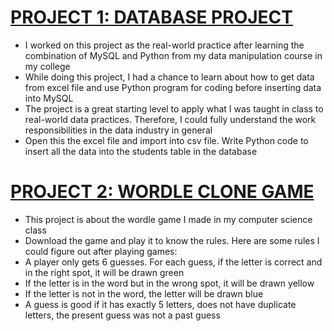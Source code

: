 # [PROJECT 1: DATABASE PROJECT](https://github.com/hangyn04/my_projects/blob/main/Project%202.ipynb)
* I worked on this project as the real-world practice after learning the combination of MySQL and Python from my data manipulation course in my college
* While doing this project, I had a chance to learn about how to get data from excel file and use Python program for coding before inserting data into MySQL
* The project is a great starting level to apply what I was taught in class to real-world data practices. Therefore, I could fully understand the work responsibilities in the data industry in general
* Open this the excel file and import into csv file. Write Python code to insert all the data into the students table in the database

# [PROJECT 2: WORDLE CLONE GAME](https://github.com/hangyn04/my_projects_in_class/blob/main/Wordle%20Clone.py)
* This project is about the wordle game I made in my computer science class
* Download the game and play it to know the rules. Here are some rules I could figure out after playing games:
* A player only gets 6 guesses. For each guess, if the letter is correct and in the right spot, it will be drawn green
* If the letter is in the word but in the wrong spot, it will be drawn yellow
* If the letter is not in the word, the letter will be drawn blue
* A guess is good if it has exactly 5 letters, does not have duplicate letters, the present guess was not a past guess

